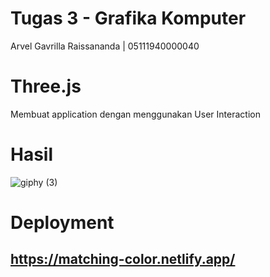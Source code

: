 # Tugas 3 - Grafika Komputer
Arvel Gavrilla Raissananda | 05111940000040

# Three.js
Membuat application dengan menggunakan User Interaction

# Hasil
![giphy (3)](https://user-images.githubusercontent.com/72689610/137870893-8548e9c6-0441-4a4f-ade3-f4ac6911fe4f.gif)

# Deployment
## https://matching-color.netlify.app/
